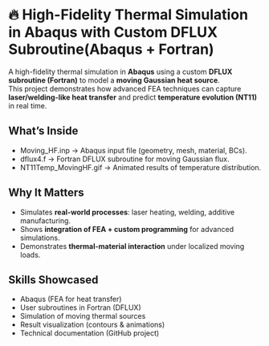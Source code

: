 # 🔥 High-Fidelity Thermal Simulation in Abaqus with Custom DFLUX Subroutine(Abaqus + Fortran)

A high-fidelity thermal simulation in **Abaqus** using a custom **DFLUX subroutine (Fortran)** to model a **moving Gaussian heat source**.  
This project demonstrates how advanced FEA techniques can capture **laser/welding-like heat transfer** and predict **temperature evolution (NT11)** in real time.

##  What’s Inside
- Moving_HF.inp → Abaqus input file (geometry, mesh, material, BCs).  
- dflux4.f → Fortran DF​LUX subroutine for moving Gaussian flux.  
- NT11Temp_MovingHF.gif → Animated results of temperature distribution.  
 
##  Why It Matters
- Simulates **real-world processes**: laser heating, welding, additive manufacturing.  
- Shows **integration of FEA + custom programming** for advanced simulations.  
- Demonstrates **thermal-material interaction** under localized moving loads.  

##  Skills Showcased
- Abaqus (FEA for heat transfer)  
- User subroutines in Fortran (DFLUX)  
- Simulation of moving thermal sources  
- Result visualization (contours & animations)  
- Technical documentation (GitHub project)  
